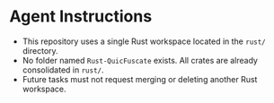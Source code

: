 # Agent Instructions

- This repository uses a single Rust workspace located in the `rust/` directory.
- No folder named `Rust-QuicFuscate` exists. All crates are already consolidated in `rust/`.
- Future tasks must not request merging or deleting another Rust workspace.
